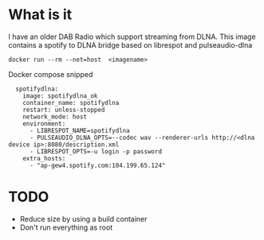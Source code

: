 # What is it
I have an older DAB Radio which support streaming from DLNA.
This image contains a spotify to DLNA bridge based on librespot and pulseaudio-dlna

```
docker run --rm --net=host  <imagename>
```

Docker compose snipped
```
  spotifydlna:
    image: spotifydlna_ok
    container_name: spotifydlna
    restart: unless-stopped
    network_mode: host
    environment:
      - LIBRESPOT_NAME=spotifydlna
      - PULSEAUDIO_DLNA_OPTS=--codec wav --renderer-urls http://<dlna device ip>:8080/description.xml
      - LIBRESPOT_OPTS=-u login -p password
    extra_hosts:
      - "ap-gew4.spotify.com:104.199.65.124"
```

# TODO
* Reduce size by using a build container
* Don't run everything as root
